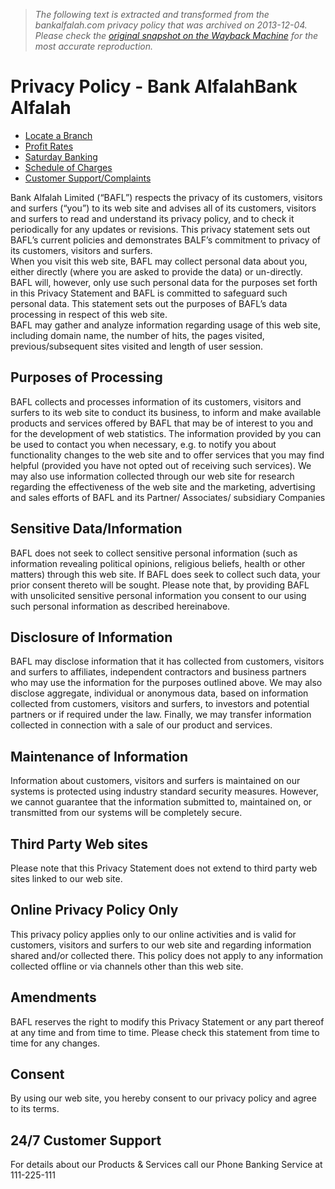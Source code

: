 > *The following text is extracted and transformed from the bankalfalah.com privacy policy that was archived on 2013-12-04. Please check the [original snapshot on the Wayback Machine](https://web.archive.org/web/20131204185755id_/http%3A//www.bankalfalah.com/privacy-policy) for the most accurate reproduction.*

# Privacy Policy - Bank AlfalahBank Alfalah

  * [Locate a Branch](http://www.bankalfalah.com/branch-locator/)
  * [Profit Rates](http://www.bankalfalah.com/profit-rates/)
  * [Saturday Banking](http://www.bankalfalah.com/saturday-banking/)
  * [Schedule of Charges](http://www.bankalfalah.com/schedule-of-charges/)
  * [Customer Support/Complaints](http://www.bankalfalah.com/customer-support/)



Bank Alfalah Limited (“BAFL”) respects the privacy of its customers, visitors and surfers (“you”) to its web site and advises all of its customers, visitors and surfers to read and understand its privacy policy, and to check it periodically for any updates or revisions. This privacy statement sets out BAFL’s current policies and demonstrates BALF’s commitment to privacy of its customers, visitors and surfers.  
When you visit this web site, BAFL may collect personal data about you, either directly (where you are asked to provide the data) or un-directly. BAFL will, however, only use such personal data for the purposes set forth in this Privacy Statement and BAFL is committed to safeguard such personal data. This statement sets out the purposes of BAFL’s data processing in respect of this web site.  
BAFL may gather and analyze information regarding usage of this web site, including domain name, the number of hits, the pages visited, previous/subsequent sites visited and length of user session.

## Purposes of Processing

BAFL collects and processes information of its customers, visitors and surfers to its web site to conduct its business, to inform and make available products and services offered by BAFL that may be of interest to you and for the development of web statistics. The information provided by you can be used to contact you when necessary, e.g. to notify you about functionality changes to the web site and to offer services that you may find helpful (provided you have not opted out of receiving such services). We may also use information collected through our web site for research regarding the effectiveness of the web site and the marketing, advertising and sales efforts of BAFL and its Partner/ Associates/ subsidiary Companies

## Sensitive Data/Information

BAFL does not seek to collect sensitive personal information (such as information revealing political opinions, religious beliefs, health or other matters) through this web site. If BAFL does seek to collect such data, your prior consent thereto will be sought. Please note that, by providing BAFL with unsolicited sensitive personal information you consent to our using such personal information as described hereinabove.

## Disclosure of Information

BAFL may disclose information that it has collected from customers, visitors and surfers to affiliates, independent contractors and business partners who may use the information for the purposes outlined above. We may also disclose aggregate, individual or anonymous data, based on information collected from customers, visitors and surfers, to investors and potential partners or if required under the law. Finally, we may transfer information collected in connection with a sale of our product and services.

## Maintenance of Information

Information about customers, visitors and surfers is maintained on our systems is protected using industry standard security measures. However, we cannot guarantee that the information submitted to, maintained on, or transmitted from our systems will be completely secure.

## Third Party Web sites

Please note that this Privacy Statement does not extend to third party web sites linked to our web site.

## Online Privacy Policy Only

This privacy policy applies only to our online activities and is valid for customers, visitors and surfers to our web site and regarding information shared and/or collected there. This policy does not apply to any information collected offline or via channels other than this web site.

## Amendments

BAFL reserves the right to modify this Privacy Statement or any part thereof at any time and from time to time. Please check this statement from time to time for any changes.

## Consent

By using our web site, you hereby consent to our privacy policy and agree to its terms.

[](http://www.bankalfalah.com/cltp-content/plugins/adrotate/adrotate-out.php?track=NiwwLDAsaHR0cDovL3d3dy5iYW5rYWxmYWxhaC5jb20vcGVyc29uYWwtYmFua2luZy9iYW5jYXNzdXJhbmNl)[](http://www.bankalfalah.com/cltp-content/plugins/adrotate/adrotate-out.php?track=MywwLDAsaHR0cDovL3d3dy5iYW5rYWxmYWxhaC5jb20vcGVyc29uYWwtYmFua2luZy9sb2Fucy9hbGZhbGFoLWNhci1maW5hbmNl)[](http://www.bankalfalah.com/cltp-content/plugins/adrotate/adrotate-out.php?track=OSwwLDAsaHR0cDovL3d3dy5iYW5rYWxmYWxhaC5jb20vcGVyc29uYWwtYmFua2luZy9sb2Fucy9ob21lLWZpbmFuY2U)

## 24/7 Customer Support 

For details about our Products & Services call our Phone Banking Service at  111-225-111
